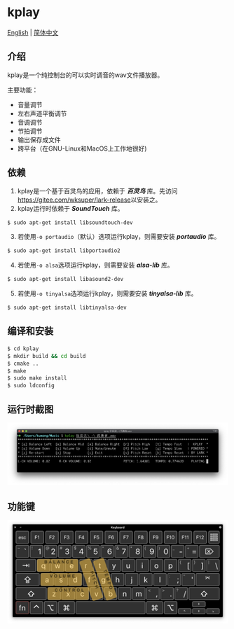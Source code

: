 # kplay

[English](https://gitee.com/wksuper/kplay/blob/master/README.md) | [简体中文](https://gitee.com/wksuper/kplay/blob/master/README-cn.md)

## 介绍

kplay是一个纯控制台的可以实时调音的wav文件播放器。

主要功能：

- 音量调节
- 左右声道平衡调节
- 音调调节
- 节拍调节
- 输出保存成文件
- 跨平台（在GNU-Linux和MacOS上工作地很好)

## 依赖

1. kplay是一个基于百灵鸟的应用，依赖于 ***百灵鸟*** 库。先访问<https://gitee.com/wksuper/lark-release>以安装之。
2. kplay运行时依赖于 ***SoundTouch*** 库。

```bash
$ sudo apt-get install libsoundtouch-dev
```

3. 若使用`-o portaudio`（默认）选项运行kplay，则需要安装 ***portaudio*** 库。

```bash
$ sudo apt-get install libportaudio2
```

4. 若使用`-o alsa`选项运行kplay，则需要安装 ***alsa-lib*** 库。

```bash
$ sudo apt-get install libasound2-dev
```

5. 若使用`-o tinyalsa`选项运行kplay，则需要安装 ***tinyalsa-lib*** 库。

```bash
$ sudo apt-get install libtinyalsa-dev
```

## 编译和安装

```bash
$ cd kplay
$ mkdir build && cd build
$ cmake ..
$ make
$ sudo make install
$ sudo ldconfig
```

## 运行时截图

![截图](./resources/screenshot.png)

## 功能键

![功能键](./resources/keys.png)
